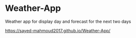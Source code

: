 # Weather-App
Weather app for display day and forecast for the next two days

https://sayed-mahmoud2017.github.io/Weather-App/
